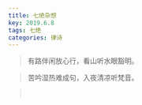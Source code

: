 ```yaml
---
title: 七绝杂想
key: 2019.6.8
tags: 七绝
categories: 律诗
---
```


<blockquote class="blockquote-center">有路伴闲放心行，看山听水眼豁明。
</blockquote>
<blockquote class="blockquote-center">苦吟湿热难成句，入夜清凉听梵音。
</blockquote>
<blockquote class="blockquote-center"></br>
</blockquote>

